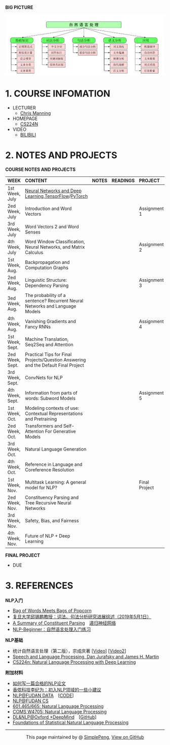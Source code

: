 **BIG PICTURE** <br>


![RoadMap](NLPRoadMap.PNG)


# 1. COURSE INFOMATION


- LECTURER
	- [Chris Manning](https://nlp.stanford.edu/~manning/)
- HOMEPAGE
	- [CS224N](http://web.stanford.edu/class/cs224n/index.html)
- VIDEO
	- [BILIBILI](https://www.bilibili.com/video/av46216519/)

# 2. NOTES AND PROJECTS



**COURSE NOTES AND PROJECTS**



|WEEK |  CONTENT      |    NOTES |READINGS | PROJECT  |
|:--| :-------- | :--------| :-- | :-- |
|1st Week, July |[Neural Networks and Deep Learning](http://neuralnetworksanddeeplearning.com/),[TensorFlow](https://pan.baidu.com/s/1c19SI56#list/path=%2F)/[PyTorch](https://pan.baidu.com/s/1cpoyXw)  | | | |
|2ed Week, July |Introduction and Word Vectors  | | |  Assignment 1|
|3rd Week, July |Word Vectors 2 and Word Senses  | | | |
|4th Week, July |Word Window Classification, Neural Networks, and Matrix Calculus  | | |Assignment 2  |
|1st Week, Aug. |Backpropagation and Computation Graphs  | | | |
|2ed Week, Aug. |Linguistic Structure: Dependency Parsing  | | |Assignment 3  |
|3ed Week, Aug. |The probability of a sentence? Recurrent Neural Networks and Language Models  | | | |
|4th Week, Aug. |Vanishing Gradients and Fancy RNNs  | | | Assignment 4 |
|1st Week, Sept. |Machine Translation, Seq2Seq and Attention  | | | |
|2ed Week, Sept. |Practical Tips for Final Projects/Question Answering and the Default Final Project  | | | |
|3rd Week, Sept. |ConvNets for NLP  | | | |
|4th Week, Sept. |Information from parts of words: Subword Models  | | |Assignment 5  | 
|1st Week, Oct. |Modeling contexts of use: Contextual Representations and Pretraining  | | | |
|2ed Week, Oct. |Transformers and Self-Attention For Generative Models  | | | |
|3rd Week, Oct. |Natural Language Generation  | | | | 
|4th Week, Oct.  |Reference in Language and Coreference Resolution | | | | 
|1st Week, Nov. |Multitask Learning: A general model for NLP?  | | | Final Project |
|2ed Week, Nov. |Constituency Parsing and Tree Recursive Neural Networks  | | | |
|3rd Week, Nov. |Safety, Bias, and Fairness  | | | |
|4th Week, Nov. |Future of NLP + Deep Learning | | | |




**FINAL PROJECT**
- DUE

# 3. REFERENCES


**NLP入门**
- [Bag of Words Meets Bags of Popcorn](https://www.kaggle.com/c/word2vec-nlp-tutorial)
- [复旦大学邱锡鹏教授：词法、句法分析研究进展综述（2019年5月1日）](https://mp.weixin.qq.com/s/AP4TCnRfIccqAxDu4FlBew)
- [A Summary of Constituent Parsing](https://godweiyang.com/2018/09/26/constituent-parsing-summary/)&emsp;[递归神经网络](https://zybuluo.com/hanbingtao/note/626300)
- [NLP-Beginner：自然语言处理入门练习](https://github.com/SimpleLP/nlp-beginner)

**NLP基础**
- 统计自然语言处理（第二版），宗成庆著 [[Video](https://www.bilibili.com/video/av23334120/?p=32)] [[Video2](https://www.bilibili.com/video/av27183045/?p=1)]
- [Speech and Language Processing, Dan Jurafsky and James H. Martin](https://web.stanford.edu/~jurafsky/slp3/)
- [CS224n: Natural Language Processing with Deep Learning](http://web.stanford.edu/class/cs224n/)



**附加材料**
- [如何写一篇合格的NLP论文](https://zhuanlan.zhihu.com/p/58752815)
- [香侬科技李纪为：初入NLP领域的一些小建议](https://cloud.tencent.com/developer/article/1421774)
- [NLP@FUDAN DATA](http://www.sdspeople.fudan.edu.cn/zywei/DATA130006/index.html)&emsp;[[CODE](https://github.com/Rshcaroline/FDU-Natural-Language-Processing)]
- [NLP@FUDAN CS](https://textprocessing.github.io/)
- [601.465/665: Natural Language Processing](https://www.cs.jhu.edu/~jason/465/)
- [COMS W4705: Natural Language Processing](http://www.cs.columbia.edu/~mcollins/cs4705-spring2019/)
- [DL&NLP@Oxford ×DeepMind](https://edu.aliyun.com/course/844?utm_content=m_44346)&emsp;[[GitHub](https://github.com/oxford-cs-deepnlp-2017/lectures)]
- [Foundations of Statistical Natural Language Processing](https://nlp.stanford.edu/fsnlp/)











-----------------------------------------------------------------------------------------

<div style="text-align:center;">
This page maintained by @ <a href="https://simplelp.github.io/">SimplePeng</a>, 	
<a href="https://github.com/SimpleLP/Natural-Language-Processing/">View on GitHub</a>
</div>






